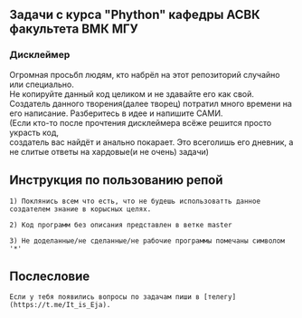 ## Задачи с курса "Phython" кафедры АСВК факультета ВМК МГУ
### Дисклеймер
Огромная просьбп людям, кто набрёл на этот репозиторий случайно или специально.  
Не копируйте данный код целиком и не здавайте его как свой.  
Создатель данного творения(далее творец) потратил много времени на его написание. Разберитесь в идее и напишите САМИ.  
(Если кто-то после прочтения дисклеймера всёже решится просто украсть код,  
создатель вас найдёт и анально покарает. Это всеголишь его дневник, а не слитые ответы на хардовые(и не очень) задачи)
## Инструкция по пользованию репой
    1) Поклянись всем что есть, что не будешь использоватть данное создателем знание в корысных целях.

    2) Код программ без описания представлен в ветке master

    3) Не доделанные/не сделанные/не рабочие программы помечаны символом '*'
## Послесловие
    Если у тебя появились вопросы по задачам пиши в [телегу](https://t.me/It_is_Eja).